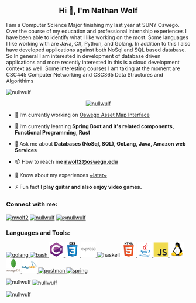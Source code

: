 <h2 align="center">Hi 👋, I'm Nathan Wolf</h2>
<p>I am a Computer Science Major finishing my last year at SUNY Oswego.  Over the course of my education and professional internship experiences I have been able to identify what I like working on the most.  Some languages I like working with are Java, C#, Python, and Golang.  In addition to this I also have developed applications against both NoSql and SQL based database.  So In general I am interested in development of database driven applications and more recently interested in this is a cloud development context as well.  Some interesting courses I am taking at the moment are CSC445 Computer Networking and CSC365 Data Structures and Algorithims</p>

<p align="left"> <img src="https://komarev.com/ghpvc/?username=nullwulf&label=Profile%20views&color=0e75b6&style=flat" alt="nullwulf" /> </p>

<p align="center"> <a href="https://github.com/ryo-ma/github-profile-trophy"><img src="https://github-profile-trophy.vercel.app/?username=nullwulf" alt="nullwulf" /></a> </p>

- 🔭 I’m currently working on [Oswego Asset Map Interface](https://github.com/NULLWulf/Oswego-Map-Interface-Data-Server)

- 🌱 I’m currently learning **Spring Boot and it's related components, Functional Programming, Rust**

<!-- - 👨‍💻 All of my projects are available at [nullwulf.github.io/](https://nullwulf.github.io/)
 -->
- 💬 Ask me about **Databases (NoSql, SQL), GoLang, Java, Amazon web Services**
- 📫 How to reach me **nwolf2@oswego.edu**

- 📄 Know about my experiences [~later~](~later~)

- ⚡ Fun fact **I play guitar and also enjoy video games.**

<h3 align="left">Connect with me:</h3>
<p align="left">
<a href="https://linkedin.com/in/nwolf2" target="blank"><img align="center" src="https://raw.githubusercontent.com/rahuldkjain/github-profile-readme-generator/master/src/images/icons/Social/linked-in-alt.svg" alt="nwolf2" height="40" width="40" /></a>
<a href="https://stackoverflow.com/users/nullwulf" target="blank"><img align="center" src="https://raw.githubusercontent.com/rahuldkjain/github-profile-readme-generator/master/src/images/icons/Social/stack-overflow.svg" alt="nullwulf" height="30" width="40" /></a>
<a href="https://medium.com/@nullwulf" target="blank"><img align="center" src="https://raw.githubusercontent.com/rahuldkjain/github-profile-readme-generator/master/src/images/icons/Social/medium.svg" alt="@nullwulf" height="30" width="40" /></a>
</p>
<h3 align="left">Languages and Tools:</h3>
<p align="left"> <a href="https://go.dev/" target="_blank" rel="noreferrer"> <img src="https://upload.wikimedia.org/wikipedia/commons/0/05/Go_Logo_Blue.svg" alt="golang" width="40" height="40"/> </a> <a href="https://www.gnu.org/software/bash/" target="_blank" rel="noreferrer"> <img src="https://www.vectorlogo.zone/logos/gnu_bash/gnu_bash-icon.svg" alt="bash" width="40" height="40"/> </a> <a href="https://www.w3schools.com/cpp/" target="_blank" rel="noreferrer"> </a> <a href="https://www.w3schools.com/cs/" target="_blank" rel="noreferrer"> <img src="https://raw.githubusercontent.com/devicons/devicon/master/icons/csharp/csharp-original.svg" alt="csharp" width="40" height="40"/> </a> <a href="https://www.w3schools.com/css/" target="_blank" rel="noreferrer"> <img src="https://raw.githubusercontent.com/devicons/devicon/master/icons/css3/css3-original-wordmark.svg" alt="css3" width="40" height="40"/> </a> <a href="https://expressjs.com" target="_blank" rel="noreferrer"> <img src="https://raw.githubusercontent.com/devicons/devicon/master/icons/express/express-original-wordmark.svg" alt="express" width="40" height="40"/> </a>  <img src="https://upload.wikimedia.org/wikipedia/commons/1/1c/Haskell-Logo.svg" alt="haskell" width="40" height="40"/> </a> <a href="https://www.w3.org/html/" target="_blank" rel="noreferrer"> <img src="https://raw.githubusercontent.com/devicons/devicon/master/icons/html5/html5-original-wordmark.svg" alt="html5" width="40" height="40"/> </a> <a href="https://www.java.com" target="_blank" rel="noreferrer"> <img src="https://raw.githubusercontent.com/devicons/devicon/master/icons/java/java-original.svg" alt="java" width="40" height="40"/> </a> <a href="https://developer.mozilla.org/en-US/docs/Web/JavaScript" target="_blank" rel="noreferrer"> <img src="https://raw.githubusercontent.com/devicons/devicon/master/icons/javascript/javascript-original.svg" alt="javascript" width="40" height="40"/> </a> <a href="https://www.linux.org/" target="_blank" rel="noreferrer"> <img src="https://raw.githubusercontent.com/devicons/devicon/master/icons/linux/linux-original.svg" alt="linux" width="40" height="40"/> </a> <a href="https://www.mongodb.com/" target="_blank" rel="noreferrer"> <img src="https://raw.githubusercontent.com/devicons/devicon/master/icons/mongodb/mongodb-original-wordmark.svg" alt="mongodb" width="40" height="40"/> </a> <a href="https://www.mysql.com/" target="_blank" rel="noreferrer"> <img src="https://raw.githubusercontent.com/devicons/devicon/master/icons/mysql/mysql-original-wordmark.svg" alt="mysql" width="40" height="40"/> </a> <a href="https://postman.com" target="_blank" rel="noreferrer"> <img src="https://www.vectorlogo.zone/logos/getpostman/getpostman-icon.svg" alt="postman" width="40" height="40"/> </a> <a href="https://spring.io/" target="_blank" rel="noreferrer"> <img src="https://www.vectorlogo.zone/logos/springio/springio-icon.svg" alt="spring" width="40" height="40"/> </a> </p>

<p><img align="left" src="https://github-readme-stats.vercel.app/api/top-langs/?username=nullwulf&show_icons=true&locale=en&langs_count=10" alt="nullwulf" /></p>

<p>&nbsp;<img align="center" src="https://github-readme-stats.vercel.app/api?username=nullwulf&show_icons=true&locale=en" alt="nullwulf" /></p>

<p><img align="center" src="https://github-readme-streak-stats.herokuapp.com/?user=nullwulf&" alt="nullwulf" /></p>

<!-- [![](https://raw.githubusercontent.com/NULLWulf/NULLWulf/master/profile-summary-card-output/solarized_dark/0-profile-details.svg)](https://github.com/vn7n24fzkq/github-profile-summary-cards)
[![](https://raw.githubusercontent.com/NULLWulf/NULLWulf/master/profile-summary-card-output/solarized_dark/1-repos-per-language.svg)](https://github.com/vn7n24fzkq/github-profile-summary-cards) [![](https://raw.githubusercontent.com/NULLWulf/NULLWulf/master/profile-summary-card-output/solarized_dark/2-most-commit-language.svg)](https://github.com/vn7n24fzkq/github-profile-summary-cards)
[![](https://raw.githubusercontent.com/NULLWulf/NULLWulf/master/profile-summary-card-output/solarized_dark/3-stats.svg)](https://github.com/vn7n24fzkq/github-profile-summary-cards) [![](https://raw.githubusercontent.com/NULLWulf/NULLWulf/master/profile-summary-card-output/solarized_dark/4-productive-time.svg)](https://github.com/vn7n24fzkq/github-profile-summary-cards)
 -->
